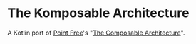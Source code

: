 # The Komposable Architecture

A Kotlin port of [Point Free](https://github.com/pointfreeco)'s "[The Composable Architecture](https://github.com/pointfreeco/swift-composable-architecture)".